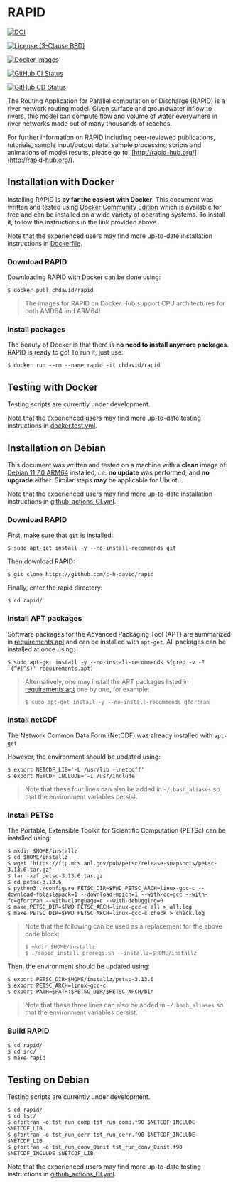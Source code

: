 # RAPID
[![DOI](https://zenodo.org/badge/DOI/10.5281/zenodo.593867.svg)](https://doi.org/10.5281/zenodo.593867)

[![License (3-Clause BSD)](https://img.shields.io/badge/license-BSD%203--Clause-yellow.svg)](https://github.com/c-h-david/rapid/blob/main/LICENSE)

[![Docker Images](https://img.shields.io/badge/docker-images-blue?logo=docker)](https://hub.docker.com/r/chdavid/rapid/tags)

[![GitHub CI Status](https://github.com/c-h-david/rapid/actions/workflows/github_actions_CI.yml/badge.svg)](https://github.com/c-h-david/rapid/actions/workflows/github_actions_CI.yml)

[![GitHub CD Status](https://github.com/c-h-david/rapid/actions/workflows/github_actions_CD.yml/badge.svg)](https://github.com/c-h-david/rapid/actions/workflows/github_actions_CD.yml)

The Routing Application for Parallel computatIon of Discharge (RAPID) is a river
network routing model. Given surface and groundwater inflow to rivers, this 
model can compute flow and volume of water everywhere in river networks made out 
of many thousands of reaches. 

For further information on RAPID including peer-reviewed publications, tutorials, 
sample input/output data, sample processing scripts and animations of model 
results, please go to: 
[http://rapid-hub.org/](http://rapid-hub.org/).

## Installation with Docker
Installing RAPID is **by far the easiest with Docker**. This document was
written and tested using
[Docker Community Edition](https://www.docker.com/community-edition#/download)
which is available for free and can be installed on a wide variety of operating
systems. To install it, follow the instructions in the link provided above.

Note that the experienced users may find more up-to-date installation
instructions in
[Dockerfile](https://github.com/c-h-david/rapid/blob/main/Dockerfile).

### Download RAPID
Downloading RAPID with Docker can be done using:

```
$ docker pull chdavid/rapid
```

> The images for RAPID on Docker Hub support CPU architectures for both AMD64
> and ARM64!

### Install packages
The beauty of Docker is that there is **no need to install anymore packages**.
RAPID is ready to go! To run it, just use:

```
$ docker run --rm --name rapid -it chdavid/rapid
```

## Testing with Docker
Testing scripts are currently under development.

Note that the experienced users may find more up-to-date testing instructions
in
[docker.test.yml](https://github.com/c-h-david/rapid/blob/main/docker.test.yml).

## Installation on Debian
This document was written and tested on a machine with a **clean** image of 
[Debian 11.7.0 ARM64](https://cdimage.debian.org/cdimage/archive/11.7.0/arm64/iso-cd/debian-11.7.0-arm64-netinst.iso)
installed, *i.e.* **no update** was performed, and **no upgrade** either. 
Similar steps **may** be applicable for Ubuntu.

Note that the experienced users may find more up-to-date installation 
instructions in
[github\_actions\_CI.yml](https://github.com/c-h-david/rapid/blob/main/.github/workflows/github_actions_CI.yml).

### Download RAPID
First, make sure that `git` is installed: 

```
$ sudo apt-get install -y --no-install-recommends git
```

Then download RAPID:

```
$ git clone https://github.com/c-h-david/rapid
```

Finally, enter the rapid directory:

```
$ cd rapid/
```

### Install APT packages
Software packages for the Advanced Packaging Tool (APT) are summarized in 
[requirements.apt](https://github.com/c-h-david/rapid/blob/main/requirements.apt)
and can be installed with `apt-get`. All packages can be installed at once using:

```
$ sudo apt-get install -y --no-install-recommends $(grep -v -E '(^#|^$)' requirements.apt)
```

> Alternatively, one may install the APT packages listed in 
> [requirements.apt](https://github.com/c-h-david/rapid/blob/main/requirements.apt)
> one by one, for example:
>
> ```
> $ sudo apt-get install -y --no-install-recommends gfortran
>```

### Install netCDF
The Network Common Data Form (NetCDF) was already installed with `apt-get`.

However, the environment should be updated using:

```
$ export NETCDF_LIB='-L /usr/lib -lnetcdff'
$ export NETCDF_INCLUDE='-I /usr/include'
```

> Note that these four lines can also be added in `~/.bash_aliases` so that the 
> environment variables persist.

### Install PETSc
The Portable, Extensible Toolkit for Scientific Computation (PETSc)
can be installed using:

```
$ mkdir $HOME/installz
$ cd $HOME/installz
$ wget "https://ftp.mcs.anl.gov/pub/petsc/release-snapshots/petsc-3.13.6.tar.gz"
$ tar -xzf petsc-3.13.6.tar.gz
$ cd petsc-3.13.6
$ python3 ./configure PETSC_DIR=$PWD PETSC_ARCH=linux-gcc-c --download-fblaslapack=1 --download-mpich=1 --with-cc=gcc --with-fc=gfortran --with-clanguage=c --with-debugging=0
$ make PETSC_DIR=$PWD PETSC_ARCH=linux-gcc-c all > all.log
$ make PETSC_DIR=$PWD PETSC_ARCH=linux-gcc-c check > check.log
```

> Note that the following can be used as a replacement for the above code block:
>
> ```
> $ mkdir $HOME/installz
> $ ./rapid_install_prereqs.sh --installz=$HOME/installz
> ```

Then, the environment should be updated using:

```
$ export PETSC_DIR=$HOME/installz/petsc-3.13.6
$ export PETSC_ARCH=linux-gcc-c
$ export PATH=$PATH:$PETSC_DIR/$PETSC_ARCH/bin
```

> Note that these three lines can also be added in `~/.bash_aliases` so that the 
> environment variables persist.
> 

### Build RAPID

```
$ cd rapid/
$ cd src/
$ make rapid
```

## Testing on Debian
Testing scripts are currently under development.

```
$ cd rapid/
$ cd tst/
$ gfortran -o tst_run_comp tst_run_comp.f90 $NETCDF_INCLUDE $NETCDF_LIB
$ gfortran -o tst_run_cerr tst_run_cerr.f90 $NETCDF_INCLUDE $NETCDF_LIB
$ gfortran -o tst_run_conv_Qinit tst_run_conv_Qinit.f90 $NETCDF_INCLUDE $NETCDF_LIB
```

Note that the experienced users may find more up-to-date testing instructions 
in
[github\_actions\_CI.yml](https://github.com/c-h-david/rapid/blob/main/.github/workflows/github_actions_CI.yml).
